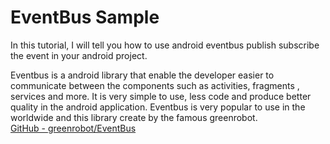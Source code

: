 # EventBus Sample
In this tutorial, I will tell you how to use android eventbus publish subscribe the event in your android project.

Eventbus is a android library that enable the developer easier to communicate between the components such as activities, fragments , services and more. It is very simple to use, less code and produce better quality in the android application. Eventbus is very popular to use in the worldwide and this library create by the famous greenrobot.
<br> <a href="https://github.com/greenrobot/EventBus">GitHub - greenrobot/EventBus</a>
